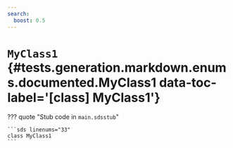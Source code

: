 ```yaml
---
search:
  boost: 0.5
---
```


[//]: # (DO NOT EDIT THIS FILE DIRECTLY. Instead, edit the corresponding stub file and execute `npm run docs:api`.)

# <code class="doc-symbol doc-symbol-class"></code> `MyClass1` {#tests.generation.markdown.enums.documented.MyClass1 data-toc-label='[class] MyClass1'}

??? quote "Stub code in `main.sdsstub`"

    ```sds linenums="33"
    class MyClass1
    ```
